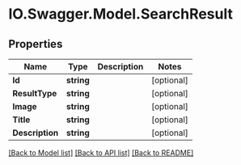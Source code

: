 # IO.Swagger.Model.SearchResult
## Properties

Name | Type | Description | Notes
------------ | ------------- | ------------- | -------------
**Id** | **string** |  | [optional] 
**ResultType** | **string** |  | [optional] 
**Image** | **string** |  | [optional] 
**Title** | **string** |  | [optional] 
**Description** | **string** |  | [optional] 

[[Back to Model list]](../README.md#documentation-for-models) [[Back to API list]](../README.md#documentation-for-api-endpoints) [[Back to README]](../README.md)

